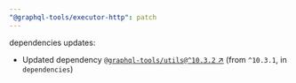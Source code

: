 ```yaml
---
"@graphql-tools/executor-http": patch
---
```

dependencies updates:
  - Updated dependency [`@graphql-tools/utils@^10.3.2` ↗︎](https://www.npmjs.com/package/@graphql-tools/utils/v/10.3.2) (from `^10.3.1`, in `dependencies`)

